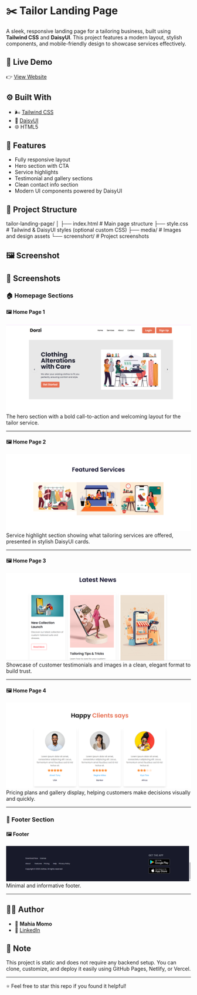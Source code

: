 # ✂️ Tailor Landing Page

A sleek, responsive landing page for a tailoring business, built using **Tailwind CSS** and **DaisyUI**. This project features a modern layout, stylish components, and mobile-friendly design to showcase services effectively.

## 🔗 Live Demo

👉 [View Website](https://mahiamomo.github.io/tailor-landing-page/)

## ⚙️ Built With

- 🌬️ [Tailwind CSS](https://tailwindcss.com/)
- 🌼 [DaisyUI](https://daisyui.com/)
- 🌐 HTML5

## 🚀 Features

- Fully responsive layout
- Hero section with CTA
- Service highlights
- Testimonial and gallery sections
- Clean contact info section
- Modern UI components powered by DaisyUI

## 📁 Project Structure

tailor-landing-page/ │ ├── index.html # Main page structure ├── style.css # Tailwind & DaisyUI styles (optional custom CSS) ├── media/ # Images and design assets └── screenshort/ # Project screenshots

## 🖼️ Screenshot

## 📸 Screenshots

### 🏠 Homepage Sections

#### 🖼️ Home Page 1
![Home Page 1](./screenshort/home_page%201.png)  
The hero section with a bold call-to-action and welcoming layout for the tailor service.

---

#### 🖼️ Home Page 2
![Home Page 2](./screenshort/home_page%202.png)  
Service highlight section showing what tailoring services are offered, presented in stylish DaisyUI cards.

---

#### 🖼️ Home Page 3
![Home Page 3](./screenshort/home_page%203.png)  
Showcase of customer testimonials and images in a clean, elegant format to build trust.

---

#### 🖼️ Home Page 4
![Home Page 4](./screenshort/home_page%204.png)  
Pricing plans and gallery display, helping customers make decisions visually and quickly.

---

### 🔻 Footer Section

#### 🖼️ Footer
![Footer](./screenshort/footer.png)  
Minimal and informative footer.

---


## 🧑‍💻 Author

- 👤 **Mahia Momo**
- 🔗 [LinkedIn](https://www.linkedin.com/in/mahiamomo12/)


## 📌 Note

This project is static and does not require any backend setup. You can clone, customize, and deploy it easily using GitHub Pages, Netlify, or Vercel.

---

⭐ Feel free to star this repo if you found it helpful!
